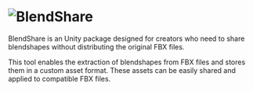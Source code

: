 # ![BlendShare](https://github.com/Tr1turbo/BlendShare/assets/162105654/b293cfd1-5cb8-4adb-9076-3fcee32c1913)

BlendShare is an Unity package designed for creators who need to share blendshapes without distributing the original FBX files.

This tool enables the extraction of blendshapes from FBX files and stores them in a custom asset format.
These assets can be easily shared and applied to compatible FBX files.

